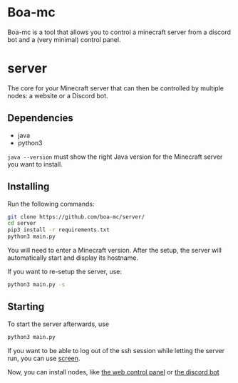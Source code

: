 # Boa-mc
Boa-mc is a tool that allows you to control a minecraft server from a discord bot and a (very minimal) control panel.

# server
The core for your Minecraft server that can then be controlled by multiple nodes: a website or a Discord bot.

## Dependencies
- java
- python3

`java --version` must show the right Java version for the Minecraft server you want to install.


## Installing

Run the following commands:
```bash
git clone https://github.com/boa-mc/server/
cd server
pip3 install -r requirements.txt
python3 main.py
```
You will need to enter a Minecraft version.
After the setup, the server will automatically start and display its hostname.

If you want to re-setup the server, use:
```bash
python3 main.py -s
```

## Starting
To start the server afterwards, use
```bash
python3 main.py
```
If you want to be able to log out of the ssh session while letting the server run, you can use [screen](https://help.ubuntu.com/community/Screen).

Now, you can install nodes, like [the web control panel](https://github.com/boa-mc/website) or [the discord bot](https://github.com/boa-mc/discord)
